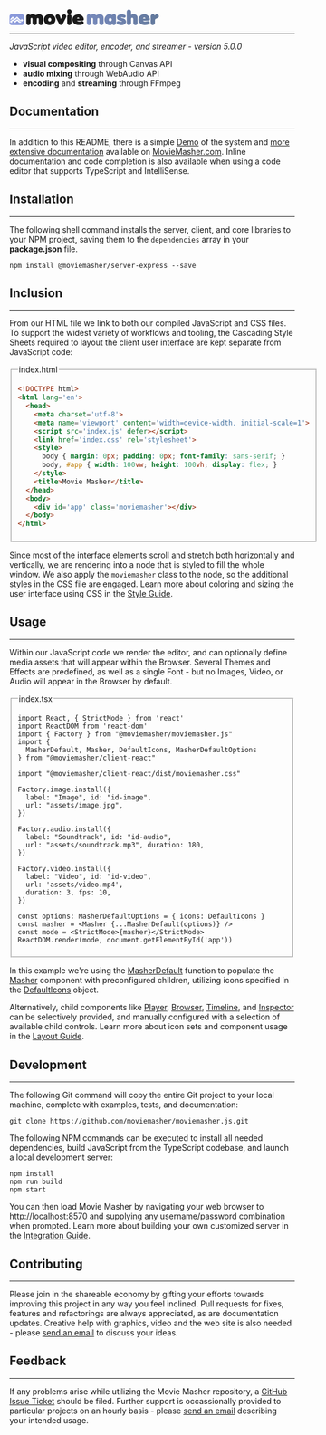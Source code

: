 <!-- MAGIC:START (COLORSVG:replacements=black&src=../moviemasher/dev/graphics/moviemasher.svg) -->
<svg width="264" height="28" xmlns="http://www.w3.org/2000/svg" xmlns:xlink="http://www.w3.org/1999/xlink" viewbox="0 0 264 28">
<defs>
	<linearGradient id="gradient_0" gradientUnits="userSpaceOnUse" x1="29.21" y1="1.61" x2="263.14" y2="26.98">
		<stop offset="0%" stop-color="#8c9bdd"/>
		<stop offset="100%" stop-color="#62789b"/>
	</linearGradient>
</defs>
<path d="M 259.79 16.28 C 259.88 16.18 260.08 16.18 260.38 15.98 C 263.19 15.18 264.39 13.68 263.89 11.68 C 263.58 10.37 262.69 9.48 261.28 8.98 C 260.89 8.98 260.58 8.87 260.29 8.87 C 259.19 8.78 258.29 9.17 257.38 10.37 L 256.78 11.18 C 256.78 11.18 256.59 10.68 256.09 9.98 C 255.59 9.27 254.59 8.98 253.18 8.87 C 252.08 8.87 251.18 9.17 250.48 9.98 C 249.78 10.68 249.38 11.48 249.38 12.68 L 249.38 24.09 C 249.38 25.19 249.78 26.19 250.48 26.88 C 251.18 27.49 252.08 27.89 253.18 27.89 C 254.28 27.89 255.18 27.38 255.88 26.69 C 256.59 25.99 256.98 24.99 256.98 23.88 L 256.98 20.59 C 256.88 19.28 257.09 18.28 257.38 17.78 C 257.88 17.28 258.58 16.78 259.79 16.28" stroke="none" fill="url(#gradient_0)"  />
<defs>
	<linearGradient id="gradient_1" gradientUnits="userSpaceOnUse" x1="12.76" y1="1.62" x2="262.79" y2="26.98">
		<stop offset="0%" stop-color="#8c9bdd"/>
		<stop offset="100%" stop-color="#62789b"/>
	</linearGradient>
</defs>
<path d="M 235.86 16.38 C 235.86 16.28 235.96 16.28 236.07 16.18 C 236.37 15.18 236.87 14.68 237.67 14.47 C 238.86 14.28 239.67 14.88 240.07 16.08 L 240.07 16.38 Z M 246.58 13.38 C 245.88 12.07 244.67 10.98 243.27 10.18 C 241.78 9.27 240.07 8.87 238.06 8.87 C 235.07 8.87 232.66 9.68 230.87 11.48 C 228.87 13.27 227.87 15.38 227.87 17.98 C 227.76 21.18 228.96 23.68 231.37 25.58 C 233.76 27.38 237.07 28.19 241.37 27.79 C 242.47 27.58 243.57 27.38 244.37 27.19 C 246.47 26.38 247.58 25.49 247.77 24.29 C 247.97 23.38 247.77 22.59 247.18 21.88 C 246.68 21.28 245.88 20.89 244.88 20.89 C 244.57 20.89 243.87 21.09 243.07 21.28 C 241.98 21.59 241.07 21.68 240.47 21.78 C 238.56 21.88 237.37 21.48 236.47 20.89 C 236.27 20.59 236.07 20.39 235.86 20.18 L 244.88 20.18 C 247.08 20.18 248.18 19.18 248.08 17.17 C 247.88 15.88 247.47 14.68 246.58 13.38" stroke="none" fill="url(#gradient_1)"  />
<defs>
	<linearGradient id="gradient_2" gradientUnits="userSpaceOnUse" x1="13.22" y1="0.57" x2="262.04" y2="27.04">
		<stop offset="0%" stop-color="#8c9bdd"/>
		<stop offset="100%" stop-color="#62789b"/>
	</linearGradient>
</defs>
<path d="M 216.15 9.27 C 215.75 9.48 215.36 9.68 214.84 9.87 L 214.84 4.47 C 214.84 3.27 214.36 2.47 213.65 1.67 C 212.95 0.97 212.05 0.66 210.95 0.57 C 209.85 0.66 208.94 0.97 208.24 1.67 C 207.55 2.47 207.15 3.27 207.15 4.37 L 207.15 24.09 C 207.15 25.19 207.55 26.08 208.24 26.88 C 208.94 27.49 209.85 27.89 210.95 27.89 C 212.05 27.89 212.85 27.49 213.65 26.88 C 214.36 26.19 214.84 25.19 214.84 24.09 L 214.84 16.88 C 214.84 15.78 215.56 15.18 216.85 14.97 C 217.95 15.18 218.56 15.88 218.65 16.88 L 218.65 24.09 C 218.65 25.19 219.06 26.19 219.76 26.88 C 220.46 27.58 221.35 27.99 222.46 27.99 C 223.56 27.99 224.56 27.58 225.25 26.99 C 226.06 26.19 226.36 25.29 226.36 24.18 L 226.36 15.28 C 226.36 12.88 225.36 10.98 223.56 9.87 C 221.55 8.68 219.15 8.48 216.15 9.27" stroke="none" fill="url(#gradient_2)"  />
<defs>
	<linearGradient id="gradient_3" gradientUnits="userSpaceOnUse" x1="17.58" y1="1.33" x2="259.27" y2="27.05">
		<stop offset="0%" stop-color="#8c9bdd"/>
		<stop offset="100%" stop-color="#62789b"/>
	</linearGradient>
</defs>
<path d="M 205.04 10.98 C 204.54 10.18 203.44 9.68 201.75 9.17 C 200.64 8.87 199.54 8.68 198.14 8.68 C 194.93 8.87 192.63 9.68 191.14 11.27 C 189.73 12.88 189.34 14.78 190.14 16.78 C 190.43 17.48 191.03 18.28 191.73 18.78 C 192.54 19.28 193.74 19.89 195.24 20.28 L 197.83 20.89 C 197.83 20.98 198.04 21.09 198.04 21.09 C 198.44 21.28 198.54 21.59 198.44 21.88 C 198.34 22.09 198.14 22.09 197.83 22.09 L 197.14 22.09 C 196.74 22.09 196.14 21.88 195.13 21.59 L 193.93 21.18 C 191.54 20.59 189.84 21.09 189.23 22.79 C 188.73 24.09 189.43 25.38 191.34 26.58 C 192.34 27.29 194.04 27.69 196.24 27.89 C 199.54 28.19 202.04 27.58 203.64 26.19 C 205.24 24.88 206.04 23.38 205.95 21.68 C 205.84 19.98 205.15 18.68 203.64 17.38 C 202.95 16.98 202.14 16.58 201.25 16.28 L 197.64 15.18 C 197.54 15.08 197.54 14.97 197.33 14.97 C 197.04 14.78 197.04 14.47 197.14 14.28 L 197.24 14.18 L 197.33 14.18 C 197.54 13.97 197.83 13.97 198.54 14.18 L 198.84 14.18 L 199.44 14.28 L 199.94 14.38 L 201.04 14.68 C 202.14 14.97 203.04 14.97 203.54 14.88 C 204.45 14.58 205.04 13.97 205.24 13.27 C 205.65 12.48 205.54 11.68 205.04 10.98" stroke="none" fill="url(#gradient_3)"  />
<defs>
	<linearGradient id="gradient_4" gradientUnits="userSpaceOnUse" x1="8.82" y1="2.19" x2="261.54" y2="27.11">
		<stop offset="0%" stop-color="#8c9bdd"/>
		<stop offset="100%" stop-color="#62789b"/>
	</linearGradient>
</defs>
<path d="M 176.72 15.78 C 177.42 15.38 178.12 15.38 179.03 15.68 C 179.82 15.98 180.43 16.88 180.63 17.98 L 180.63 18.98 C 180.53 19.39 180.43 19.78 180.23 20.08 C 179.73 20.89 179.12 21.29 178.22 21.38 C 177.42 21.59 176.72 21.29 176.12 20.59 C 175.62 19.98 175.42 19.28 175.42 18.48 C 175.52 18.28 175.52 18.08 175.52 17.88 C 175.62 16.88 176.12 16.18 176.72 15.78 M 186.93 26.88 C 187.73 26.19 188.03 25.29 188.14 24.09 L 188.14 12.48 C 188.14 11.18 187.63 10.07 186.63 9.07 C 185.93 8.57 185.03 8.28 183.93 8.48 C 183.02 8.68 182.23 8.98 181.73 9.57 C 181.32 10.07 181.13 10.37 181.13 10.48 L 181.13 10.27 C 179.73 8.98 177.73 8.48 175.12 8.87 C 173.13 9.27 171.41 10.27 170.12 11.98 C 168.71 13.68 167.92 15.68 167.71 17.98 C 167.62 20.18 168.12 22.09 169.21 23.79 C 170.72 25.99 172.72 27.29 174.82 27.79 C 176.42 27.99 177.83 28.09 179.12 27.89 C 180.32 27.79 181.03 27.19 181.13 26.29 L 181.13 26.19 C 181.13 26.19 181.52 26.49 182.13 26.99 C 182.83 27.49 183.53 27.89 184.23 27.89 C 185.33 27.89 186.24 27.49 186.93 26.88" stroke="none" fill="url(#gradient_4)"  />
<defs>
	<linearGradient id="gradient_5" gradientUnits="userSpaceOnUse" x1="3.33" y1="2.66" x2="264.10" y2="27.12">
		<stop offset="0%" stop-color="#8c9bdd"/>
		<stop offset="100%" stop-color="#62789b"/>
	</linearGradient>
</defs>
<path d="M 166.31 15.28 C 166.22 12.88 165.31 11.18 163.41 9.87 C 161.52 8.68 159.21 8.48 156.60 9.17 C 156.01 9.27 155.31 9.68 154.51 10.07 L 153.51 10.68 L 152.81 10.18 C 150.61 8.68 148.20 8.48 145.60 9.17 C 144.50 9.27 143.70 9.68 143.30 10.18 C 143.30 10.18 143.10 9.98 142.70 9.57 C 142.10 9.17 141.50 8.87 140.50 8.87 C 139.29 8.87 138.30 9.17 137.70 9.87 C 137.00 10.68 136.59 11.48 136.59 12.68 L 136.59 24.09 C 136.69 25.08 137.00 26.08 137.70 26.88 C 138.59 27.59 139.50 27.99 140.50 27.99 C 141.50 27.99 142.30 27.59 143.10 26.88 C 143.80 26.08 144.20 25.19 144.20 24.09 L 144.20 16.88 C 144.30 15.88 145.00 15.38 146.00 15.28 C 147.00 15.38 147.60 15.98 147.70 16.98 L 147.70 24.09 C 147.70 25.08 148.10 26.08 148.70 26.88 C 149.50 27.59 150.41 27.99 151.40 27.99 C 152.40 27.99 153.31 27.59 154.11 26.88 C 154.81 26.19 155.21 25.19 155.21 24.09 L 155.21 16.98 C 155.31 15.98 155.90 15.48 157.01 15.38 C 158.01 15.48 158.51 15.98 158.61 17.08 L 158.61 24.09 C 158.71 25.19 159.11 26.19 159.71 26.88 C 160.52 27.49 161.41 27.89 162.61 27.89 C 163.61 27.89 164.51 27.49 165.22 26.88 C 165.92 26.08 166.31 25.19 166.31 24.09 Z M 166.31 15.28" stroke="none" fill="url(#gradient_5)"  />
<path d="M 119.23 16.40 C 119.23 16.29 119.34 16.20 119.34 16.20 C 119.64 15.20 120.24 14.70 120.93 14.50 C 122.24 14.30 122.94 14.89 123.34 16.09 L 123.34 16.40 Z M 129.95 13.39 C 129.04 12.10 127.94 10.99 126.54 10.20 C 125.04 9.29 123.34 8.90 121.34 8.90 C 118.43 8.90 115.94 9.79 114.13 11.49 C 112.24 13.19 111.24 15.40 111.03 18.10 C 111.03 21.20 112.24 23.70 114.73 25.60 C 117.03 27.39 120.34 28.10 124.74 27.80 C 125.84 27.60 126.84 27.39 127.64 27.19 C 129.75 26.40 130.95 25.49 131.04 24.40 C 131.34 23.50 131.04 22.70 130.54 22.00 C 129.95 21.30 129.25 21.00 128.25 21.00 C 127.84 21.00 127.24 21.10 126.34 21.20 C 125.34 21.59 124.33 21.69 123.85 21.80 C 121.94 21.80 120.54 21.50 119.84 20.80 C 119.54 20.69 119.34 20.50 119.23 20.19 L 128.25 20.19 C 130.45 20.19 131.45 19.19 131.34 17.20 C 131.25 15.89 130.84 14.70 129.95 13.39" stroke="none" fill="currentColor"  />
<path d="M 108.63 1.20 C 107.82 0.40 106.93 0.00 105.82 0.00 C 104.73 0.00 103.83 0.40 102.92 1.10 C 102.22 1.90 101.83 2.90 101.72 3.99 C 101.72 5.10 102.12 6.10 102.92 6.89 C 103.72 7.70 104.73 8.09 105.82 8.09 C 106.82 8.09 107.82 7.70 108.63 6.89 C 109.33 6.10 109.83 5.10 109.83 4.10 C 109.83 2.90 109.33 2.10 108.63 1.20" stroke="none" fill="currentColor"  />
<path d="M 103.03 9.90 C 102.33 10.60 101.92 11.49 101.92 12.69 L 101.92 24.09 C 101.92 25.20 102.33 26.10 103.03 26.90 C 103.72 27.49 104.62 27.89 105.82 27.89 C 106.93 27.89 107.82 27.49 108.43 26.79 C 109.33 26.10 109.63 25.20 109.63 24.09 L 109.63 12.69 C 109.63 11.60 109.33 10.70 108.43 10.00 C 107.82 9.20 106.93 8.90 105.82 8.90 C 104.73 8.90 103.83 9.20 103.03 9.90" stroke="none" fill="currentColor"  />
<path d="M 99.92 14.50 C 100.33 14.10 100.33 13.60 100.42 13.00 C 100.52 11.90 100.22 10.90 99.42 10.10 C 98.82 9.29 97.82 8.90 96.72 8.90 C 94.82 8.90 93.51 9.79 92.92 11.40 L 90.92 17.40 L 88.91 11.40 C 88.31 9.79 87.11 8.90 85.21 8.90 C 84.01 8.90 83.01 9.29 82.31 10.10 C 81.60 10.90 81.31 11.90 81.40 13.00 C 81.40 13.60 81.60 14.10 81.91 14.50 L 87.31 25.09 C 87.91 26.60 88.81 27.39 89.72 27.60 C 91.81 28.19 93.42 27.39 94.51 25.09 Z M 99.92 14.50" stroke="none" fill="currentColor"  />
<path d="M 71.01 15.30 C 71.90 15.30 72.71 15.80 73.30 16.70 C 73.71 17.29 73.91 18.20 73.60 19.10 C 73.40 20.50 72.80 21.30 71.60 21.50 C 70.70 21.69 69.90 21.50 69.30 21.00 C 68.70 20.30 68.29 19.60 68.29 18.40 C 68.29 17.79 68.50 17.20 68.79 16.70 C 69.30 15.80 70.10 15.30 71.01 15.30 M 77.91 11.10 C 76.00 9.60 73.71 8.80 71.01 8.80 C 68.10 8.80 65.59 9.79 63.70 11.60 C 61.80 13.39 60.89 15.70 60.80 18.40 C 60.89 21.19 61.89 23.50 63.80 25.20 C 65.59 26.99 68.10 27.89 71.01 28.00 C 73.00 28.00 74.80 27.49 76.30 26.60 C 79.31 24.90 80.90 22.39 81.21 19.30 C 81.61 16.20 80.40 13.50 77.91 11.10" stroke="none" fill="currentColor"  />
<path d="M 46.48 10.60 L 45.79 10.20 C 43.57 8.80 41.28 8.40 38.58 9.20 C 37.58 9.29 36.77 9.60 36.38 10.20 L 36.27 10.20 C 36.27 10.20 36.08 10.00 35.58 9.60 C 35.18 9.09 34.37 8.90 33.47 8.90 C 32.27 8.90 31.37 9.20 30.67 9.90 C 29.97 10.60 29.57 11.50 29.57 12.69 L 29.57 24.09 C 29.67 25.10 30.07 26.10 30.77 26.90 C 31.57 27.60 32.37 27.89 33.37 27.89 C 34.37 27.89 35.27 27.60 36.08 26.90 C 36.88 26.10 37.28 25.20 37.28 24.09 L 37.28 16.90 C 37.28 15.90 37.88 15.40 39.08 15.30 C 39.98 15.40 40.58 16.09 40.58 17.00 L 40.58 24.09 C 40.68 25.10 41.08 26.10 41.78 26.90 C 42.58 27.60 43.38 27.89 44.38 28.00 C 45.38 28.00 46.29 27.69 47.08 26.90 C 47.88 26.10 48.28 25.20 48.28 24.09 L 48.28 17.10 C 48.28 16.09 48.88 15.50 49.99 15.40 C 50.99 15.59 51.59 16.09 51.59 17.10 L 51.59 24.09 C 51.69 25.20 52.08 26.10 52.78 26.90 C 53.59 27.50 54.39 27.89 55.59 27.89 C 56.59 27.89 57.59 27.50 58.29 26.90 C 58.89 26.10 59.29 25.20 59.40 24.09 L 59.40 15.20 C 59.29 12.90 58.29 11.10 56.39 9.90 C 54.48 8.60 52.28 8.40 49.58 9.20 C 49.08 9.40 48.28 9.70 47.38 10.10 Z M 46.48 10.60" stroke="none" fill="currentColor"  />
<defs>
	<linearGradient id="gradient_6" gradientUnits="userSpaceOnUse" x1="0.91" y1="1.50" x2="249.50" y2="27.09">
		<stop offset="0%" stop-color="#8c9bdd"/>
		<stop offset="100%" stop-color="#62789b"/>
	</linearGradient>
</defs>
<path d="M 3.84 28.00 C 1.72 28.00 0.00 26.28 0.00 24.16 L 0.00 12.65 C 0.00 10.53 1.72 8.81 3.84 8.81 L 21.75 8.81 C 23.87 8.81 25.59 10.53 25.59 12.65 L 25.59 24.16 C 25.59 26.28 23.87 28.00 21.75 28.00 Z M 3.84 28.00" stroke="none" fill="url(#gradient_6)"  />
<path d="M 5.85 13.27 C 5.56 13.27 5.30 13.37 5.09 13.58 L 5.09 13.58 L 1.62 17.01 C 1.40 17.24 1.28 17.50 1.27 17.81 L 1.27 17.81 C 1.27 18.09 1.37 18.34 1.59 18.55 L 1.59 18.55 C 1.82 18.76 2.08 18.85 2.37 18.83 L 2.37 18.83 C 2.67 18.85 2.92 18.75 3.13 18.52 L 3.13 18.52 L 5.85 15.92 L 8.24 18.29 C 8.59 18.61 8.77 18.79 8.80 18.81 L 8.80 18.81 C 9.01 19.02 9.26 19.12 9.55 19.12 L 9.55 19.12 C 9.84 19.14 10.11 19.04 10.34 18.83 L 10.34 18.83 C 10.36 18.82 10.54 18.64 10.87 18.29 L 10.87 18.29 C 11.22 17.95 11.63 17.56 12.09 17.12 L 12.09 17.12 C 12.56 16.64 12.96 16.25 13.29 15.92 L 13.29 15.92 L 17.61 20.23 C 17.82 20.44 18.07 20.56 18.34 20.58 L 18.34 20.58 L 21.29 20.58 L 21.26 22.52 L 24.32 19.52 L 21.29 16.46 L 21.29 18.43 L 18.83 18.40 L 14.05 13.61 C 13.83 13.42 13.58 13.32 13.29 13.32 L 13.29 13.32 C 13.00 13.31 12.74 13.40 12.50 13.61 L 12.50 13.61 L 9.58 16.52 L 7.16 14.15 C 6.81 13.79 6.63 13.60 6.61 13.58 L 6.61 13.58 C 6.39 13.37 6.16 13.27 5.91 13.27 L 5.91 13.27 C 5.89 13.27 5.87 13.27 5.85 13.27" stroke="none" fill="white"  />
<path d="M 5.35 17.92 L 2.64 20.58 L 1.27 19.24 L 1.27 23.49 L 5.59 23.49 L 4.18 22.12 C 4.20 22.12 4.22 22.11 4.24 22.09 L 4.24 22.09 L 6.14 20.23 L 9.09 23.15 C 9.30 23.36 9.55 23.46 9.84 23.46 L 9.84 23.46 C 10.14 23.48 10.40 23.39 10.63 23.18 L 10.63 23.18 L 13.55 20.23 L 16.53 23.23 C 16.74 23.42 17.00 23.52 17.29 23.52 L 17.29 23.52 L 19.48 23.54 C 19.79 23.53 20.05 23.42 20.27 23.23 L 20.27 23.23 C 20.48 23.02 20.59 22.76 20.59 22.43 L 20.59 22.43 C 20.59 22.13 20.48 21.87 20.27 21.66 L 20.27 21.66 C 20.07 21.47 19.82 21.38 19.51 21.38 L 19.51 21.38 L 17.76 21.35 L 14.34 17.95 C 14.13 17.76 13.87 17.66 13.58 17.66 L 13.58 17.66 C 13.29 17.65 13.03 17.74 12.80 17.95 L 12.80 17.95 L 9.84 20.83 L 6.87 17.92 C 6.65 17.71 6.41 17.61 6.14 17.61 L 6.14 17.61 C 5.85 17.61 5.59 17.71 5.35 17.92" stroke="none" fill="white"  />
</svg>
<!-- MAGIC:END -->
<!-- [![Image](dev/img/logo.svg "Movie Masher")](https://moviemasher.com) -->

---

_JavaScript video editor, encoder, and streamer - version 5.0.0_

- **visual compositing** through Canvas API
- **audio mixing** through WebAudio API
- **encoding** and **streaming** through FFmpeg

## Documentation

---

In addition to this README, there is a simple
[Demo](https://moviemasher.com/doc/demo/index.html) of the system and
[more extensive documentation](https://moviemasher.com/doc/index.html) available on
[MovieMasher.com](https://moviemasher.com/). Inline documentation and code completion is
also available when using a code editor that supports TypeScript and IntelliSense.

## Installation

---

The following shell command installs the server, client, and core libraries to your NPM project,
saving them to the `dependencies` array in your **package.json** file.

```shell
npm install @moviemasher/server-express --save
```

## Inclusion

---

From our HTML file we link to both our compiled JavaScript and CSS files.
To support the widest variety of workflows and tooling, the Cascading Style Sheets
required to layout the client user interface are kept separate from JavaScript code:

<fieldset>
<legend>index.html</legend>
<!-- MAGIC:START (TRIMCODE:src=dev/workspaces/example-react/dist/index.html) -->

```html
<!DOCTYPE html>
<html lang='en'>
  <head>
    <meta charset='utf-8'>
    <meta name='viewport' content='width=device-width, initial-scale=1'>
    <script src='index.js' defer></script>
    <link href='index.css' rel='stylesheet'>
    <style>
      body { margin: 0px; padding: 0px; font-family: sans-serif; }
      body, #app { width: 100vw; height: 100vh; display: flex; }
    </style>
    <title>Movie Masher</title>
  </head>
  <body>
    <div id='app' class='moviemasher'></div>
  </body>
</html>
```
<!-- MAGIC:END -->
</fieldset>

Since most of the interface elements scroll and stretch both horizontally and
vertically, we are rendering into a node that is styled to fill the whole window. We also
apply the `moviemasher` class to the node, so the additional styles in the CSS file are engaged.
Learn more about coloring and sizing the user interface using CSS in the
[Style Guide](https://moviemasher.com/doc/Style.html).

## Usage

---

Within our JavaScript code we render the editor, and can optionally define media assets that will
appear within the Browser. Several Themes and Effects are predefined, as
well as a single Font - but no Images, Video, or Audio will appear in the Browser by default.

<fieldset>

<legend>index.tsx</legend>

<!-- MAGIC:START (TRIMCODE:src=dev/workspaces/example-react/index.tsx) -->

```tsx
import React, { StrictMode } from 'react'
import ReactDOM from 'react-dom'
import { Factory } from "@moviemasher/moviemasher.js"
import {
  MasherDefault, Masher, DefaultIcons, MasherDefaultOptions
} from "@moviemasher/client-react"

import "@moviemasher/client-react/dist/moviemasher.css"

Factory.image.install({
  label: "Image", id: "id-image",
  url: "assets/image.jpg",
})

Factory.audio.install({
  label: "Soundtrack", id: "id-audio",
  url: "assets/soundtrack.mp3", duration: 180,
})

Factory.video.install({
  label: "Video", id: "id-video",
  url: 'assets/video.mp4',
  duration: 3, fps: 10,
})

const options: MasherDefaultOptions = { icons: DefaultIcons }
const masher = <Masher {...MasherDefault(options)} />
const mode = <StrictMode>{masher}</StrictMode>
ReactDOM.render(mode, document.getElementById('app'))
```
<!-- MAGIC:END -->
</fieldset>

In this example we're using the
[MasherDefault](https://moviemasher.com/doc/function/MasherDefault.html) function to
populate the [Masher](https://moviemasher.com/doc/component/Masher.html) component with
preconfigured children, utilizing icons specified in the
[DefaultIcons](https://moviemasher.com/doc/variable/DefaultIcons.html) object.

Alternatively, child components like
[Player](https://moviemasher.com/doc/component/Player.html),
[Browser](https://moviemasher.com/doc/component/Browser.html),
[Timeline](https://moviemasher.com/doc/component/Timeline.html), and
[Inspector](https://moviemasher.com/doc/component/Inspector.html) can be
selectively provided, and manually configured with a selection of available child controls.
Learn more about icon sets and component usage in the
[Layout Guide](https://moviemasher.com/doc/Layout.html).

## Development

---

The following Git command will copy the entire Git project to your local machine,
complete with examples, tests, and documentation:

```shell
git clone https://github.com/moviemasher/moviemasher.js.git
```

The following NPM commands can be executed to install all needed dependencies, build
JavaScript from the TypeScript codebase, and launch a local development server:

```shell
npm install
npm run build
npm start
```

You can then load Movie Masher by navigating your web browser to
[http://localhost:8570](http://localhost:8570) and supplying any username/password
combination when prompted. Learn more about building your own customized server in the
[Integration Guide](https://moviemasher.com/doc/Integration.html).

## Contributing

---

Please join in the shareable economy by gifting your efforts towards improving this
project in any way you feel inclined. Pull requests for fixes, features and refactorings
are always appreciated, as are documentation updates. Creative help with graphics, video
and the web site is also needed - please [send an email](mailto:connect27@moviemasher.com)
to discuss your ideas.

## Feedback

---

If any problems arise while utilizing the Movie Masher repository, a
[GitHub Issue Ticket](https://github.com/moviemasher/moviemasher.js/issues) should be filed.
Further support is occassionally provided to particular projects on an hourly basis - please
[send an email](mailto:connect27@moviemasher.com) describing your intended usage.
